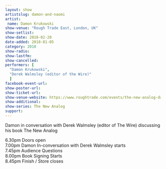 ```yaml
---
layout: show
artistslug: damon-and-naomi
artist:
 name: Damon Krukowski
show-venue: "Rough Trade East, London, UK"
show-setlist:
show-date: 2018-02-20
date-added: 2018-01-05
category: 2018
show-radio: 
show-lastfm: 
show-cancelled: 
performers: [
  "Damon Krukowski",
  "Derek Walmsley (editor of the Wire)"
  ]
facebook-event-url: 
show-poster-url: 
show-ticket-url: 
show-venue-website: https://www.roughtrade.com/events/the-new-analog-damon-krukowski-in-conversation-with-derek-walmsley-editor-of-the-wire
show-additional:
show-series: The New Analog
support:
---
```

Damon in conversation with Derek Walmsley (editor of The Wire) discussing his book The New Analog

6.30pm Doors open  
7.00pm Damon In-conversation with Derek Walmsley starts  
7.45pm Audience Questions  
8.00pm Book Signing Starts  
8.45pm Finish / Store closes  

